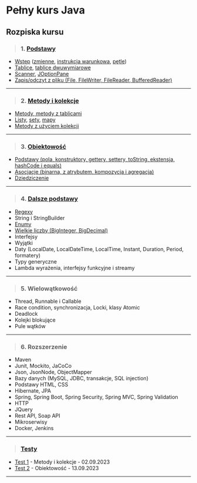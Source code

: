 # Pełny kurs Java

## Rozpiska kursu

>###  1. [Podstawy](src/podstawy)

- [Wstęp](src/podstawy/wstep) ([zmienne](src/podstawy/wstep/zmienne), [instrukcja warunkowa](src/podstawy/wstep/instrukcja/warunkowa), [pętle](src/podstawy/wstep/petle))
- [Tablice](src/podstawy/tablice), [tablice dwuwymiarowe](src/podstawy/tablice/dwuwymiarowe)
- [Scanner](src/podstawy/skaner), [JOptionPane](src/podstawy/joptionpane)
- [Zapis/odczyt z pliku (File, FileWriter, FileReader, BufferedReader)](src/podstawy/zapis/odczyt)
---
>### 2. [Metody i kolekcje](src/metody/i/kolekcje)

- [Metody, metody z tablicami](src/metody/i/kolekcje/metody)
- [Listy](src/metody/i/kolekcje/listy), [sety](src/metody/i/kolekcje/sety), [mapy](src/metody/i/kolekcje/mapy)
- [Metody z użyciem kolekcji](src/metody/i/kolekcje)
---
>### 3. [Obiektowość](src/obiektowosc)

- [Podstawy (pola, konstruktory, gettery, settery, toString, ekstensja, hashCode i equals)](src/obiektowosc/podstawy)
- [Asocjacje (binarna, z atrybutem, kompozycja i agregacja)](src/obiektowosc/podstawy/uml)
- [Dziedziczenie](src/obiektowosc/podstawy/uml)
---
>### 4. [Dalsze podstawy](src/dalsze/podstawy)

- [Regexy](src/dalsze/podstawy/regexy)
- String i StringBuilder
- [Enumy](src/dalsze/podstawy/enumy)
- [Wielkie liczby (BigInteger, BigDecimal)](src/dalsze/podstawy/wielkie/liczby)
- Interfejsy
- Wyjątki
- Daty (LocalDate, LocalDateTime, LocalTime, Instant, Duration, Period, formatery)
- Typy generyczne
- Lambda wyrażenia, interfejsy funkcyjne i streamy
---
>### 5. Wielowątkowość

- Thread, Runnable i Callable
- Race condition, synchronizacja, Locki, klasy Atomic
- Deadlock
- Kolejki blokujące
- Pule wątków
---
>### 6. Rozszerzenie

- Maven
- Junit, Mockito, JaCoCo
- Json, JsonNode, ObjectMapper
- Bazy danych (MySQL, JDBC, transakcje, SQL injection)
- Podstawy HTML, CSS
- Hibernate, JPA
- Spring, Spring Boot, Spring Security, Spring MVC, Spring Validation
- HTTP
- JQuery
- Rest API, Soap API
- Mikroserwisy
- Docker, Jenkins
---
>### [Testy](src/testy)
- [Test 1](src/testy/test1) - Metody i kolekcje - 02.09.2023
- [Test 2](src/testy/test2) - Obiektowość - 13.09.2023
---